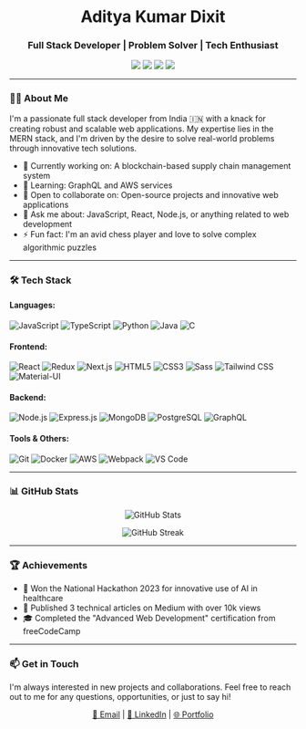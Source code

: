 <h1 align="center">Aditya Kumar Dixit</h1>
<h3 align="center">Full Stack Developer | Problem Solver | Tech Enthusiast</h3>

<p align="center">
  <a href="https://linkedin.com/in/adityakumardixit"><img src="https://img.shields.io/badge/-LinkedIn-0077B5?style=flat&logo=Linkedin&logoColor=white"/></a>
  <a href="mailto:adityadixit9660@gmail.com"><img src="https://img.shields.io/badge/-Email-D14836?style=flat&logo=Gmail&logoColor=white"/></a>
  <a href="https://github.com/adityadixit07"><img src="https://img.shields.io/badge/-GitHub-181717?style=flat&logo=github"/></a>
  <a href="https://adityadixit.dev"><img src="https://img.shields.io/badge/-Portfolio-4285F4?style=flat&logo=google-chrome&logoColor=white"/></a>
</p>

---

### 👨‍💻 About Me

I'm a passionate full stack developer from India 🇮🇳 with a knack for creating robust and scalable web applications. My expertise lies in the MERN stack, and I'm driven by the desire to solve real-world problems through innovative tech solutions.

- 🔭 Currently working on: A blockchain-based supply chain management system
- 🌱 Learning: GraphQL and AWS services
- 👯 Open to collaborate on: Open-source projects and innovative web applications
- 💬 Ask me about: JavaScript, React, Node.js, or anything related to web development
- ⚡ Fun fact: I'm an avid chess player and love to solve complex algorithmic puzzles

---

### 🛠 Tech Stack

#### Languages:
![JavaScript](https://img.shields.io/badge/-JavaScript-F7DF1E?style=flat&logo=javascript&logoColor=black)
![TypeScript](https://img.shields.io/badge/-TypeScript-3178C6?style=flat&logo=typescript&logoColor=white)
![Python](https://img.shields.io/badge/-Python-3776AB?style=flat&logo=python&logoColor=white)
![Java](https://img.shields.io/badge/-Java-007396?style=flat&logo=java&logoColor=white)
![C](https://img.shields.io/badge/-C-A8B9CC?style=flat&logo=c&logoColor=black)

#### Frontend:
![React](https://img.shields.io/badge/-React-61DAFB?style=flat&logo=react&logoColor=black)
![Redux](https://img.shields.io/badge/-Redux-764ABC?style=flat&logo=redux&logoColor=white)
![Next.js](https://img.shields.io/badge/-Next.js-000000?style=flat&logo=next.js&logoColor=white)
![HTML5](https://img.shields.io/badge/-HTML5-E34F26?style=flat&logo=html5&logoColor=white)
![CSS3](https://img.shields.io/badge/-CSS3-1572B6?style=flat&logo=css3&logoColor=white)
![Sass](https://img.shields.io/badge/-Sass-CC6699?style=flat&logo=sass&logoColor=white)
![Tailwind CSS](https://img.shields.io/badge/-Tailwind_CSS-38B2AC?style=flat&logo=tailwind-css&logoColor=white)
![Material-UI](https://img.shields.io/badge/-Material_UI-0081CB?style=flat&logo=material-ui&logoColor=white)

#### Backend:
![Node.js](https://img.shields.io/badge/-Node.js-339933?style=flat&logo=node.js&logoColor=white)
![Express.js](https://img.shields.io/badge/-Express.js-000000?style=flat&logo=express&logoColor=white)
![MongoDB](https://img.shields.io/badge/-MongoDB-47A248?style=flat&logo=mongodb&logoColor=white)
![PostgreSQL](https://img.shields.io/badge/-PostgreSQL-336791?style=flat&logo=postgresql&logoColor=white)
![GraphQL](https://img.shields.io/badge/-GraphQL-E10098?style=flat&logo=graphql&logoColor=white)

#### Tools & Others:
![Git](https://img.shields.io/badge/-Git-F05032?style=flat&logo=git&logoColor=white)
![Docker](https://img.shields.io/badge/-Docker-2496ED?style=flat&logo=docker&logoColor=white)
![AWS](https://img.shields.io/badge/-AWS-232F3E?style=flat&logo=amazon-aws&logoColor=white)
![Webpack](https://img.shields.io/badge/-Webpack-8DD6F9?style=flat&logo=webpack&logoColor=black)
![VS Code](https://img.shields.io/badge/-VS_Code-007ACC?style=flat&logo=visual-studio-code&logoColor=white)

---

### 📊 GitHub Stats

<p align="center">
  <img src="https://github-readme-stats.vercel.app/api?username=adityadixit07&show_icons=true&theme=radical" alt="GitHub Stats" />
</p>
<p align="center">
  <img src="https://github-readme-streak-stats.herokuapp.com/?user=adityadixit07&theme=radical" alt="GitHub Streak" />
</p>

---

### 🏆 Achievements
- 🥇 Won the National Hackathon 2023 for innovative use of AI in healthcare
- 📝 Published 3 technical articles on Medium with over 10k views
- 🎓 Completed the "Advanced Web Development" certification from freeCodeCamp

---

### 📫 Get in Touch
I'm always interested in new projects and collaborations. Feel free to reach out to me for any questions, opportunities, or just to say hi!

<p align="center">
  <a href="mailto:adityadixit9660@gmail.com">📧 Email</a> |
  <a href="https://linkedin.com/in/adityakumardixit">💼 LinkedIn</a> |
  <a href="https://adityadixit.dev">🌐 Portfolio</a>
</p>
